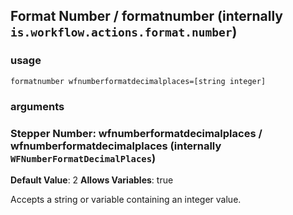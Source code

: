 
## Format Number / formatnumber (internally `is.workflow.actions.format.number`)


### usage
`formatnumber wfnumberformatdecimalplaces=[string integer]`

### arguments
### Stepper Number: wfnumberformatdecimalplaces / wfnumberformatdecimalplaces (internally `WFNumberFormatDecimalPlaces`)
**Default Value**: 2
**Allows Variables**: true


Accepts a string 
or variable
containing an integer value.
